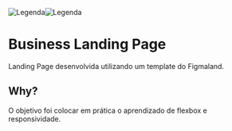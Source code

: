 ![Legenda](https://img.shields.io/badge/Ricardo%20Eberhardt-Business%20Landing%20Page-orange)![Legenda](https://img.shields.io/badge/license-MIT-blue) 

# Business Landing Page

Landing Page desenvolvida utilizando um template do Figmaland.


## Why?

O objetivo foi colocar em prática o aprendizado de flexbox e responsividade.
